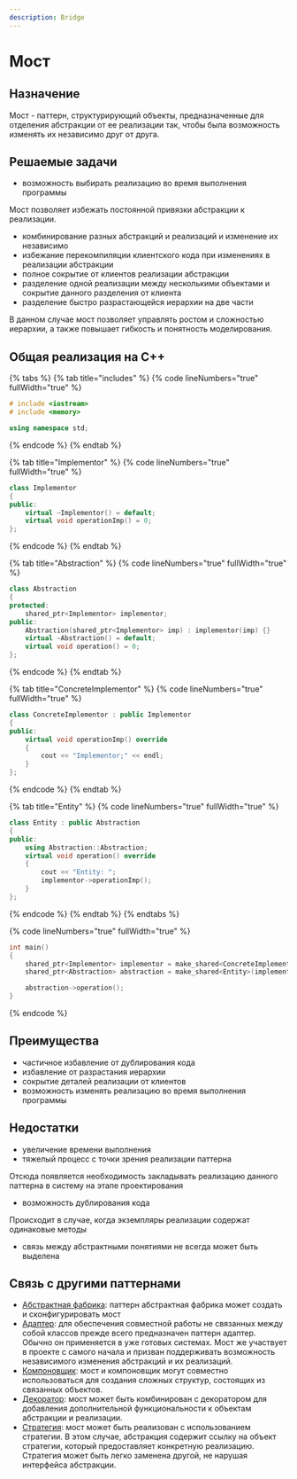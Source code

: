 ```yaml
---
description: Bridge
---
```


# Мост

## Назначение

Мост - паттерн, структурирующий объекты, предназначенные для отделения абстракции от ее реализации так, чтобы была возможность изменять их независимо друг от друга.

## Решаемые задачи

* возможность выбирать реализацию во время выполнения программы

Мост позволяет избежать постоянной привязки абстракции к реализации.

* комбинирование разных абстракций и реализаций и изменение их независимо
* избежание перекомпиляции клиентского кода при изменениях в реализации абстракции
* полное сокрытие от клиентов реализации абстракции
* разделение одной реализации между несколькими объектами и сокрытие данного разделения от клиента
* разделение быстро разрастающейся иерархии на две части&#x20;

В данном случае мост позволяет управлять ростом и сложностью иерархии, а также повышает гибкость и понятность моделирования.

## Общая реализация на С++

{% tabs %}
{% tab title="includes" %}
{% code lineNumbers="true" fullWidth="true" %}
```cpp
# include <iostream>
# include <memory>

using namespace std;
```
{% endcode %}
{% endtab %}

{% tab title="Implementor" %}
{% code lineNumbers="true" fullWidth="true" %}
```cpp
class Implementor
{
public:
    virtual ~Implementor() = default;
    virtual void operationImp() = 0;
};
```
{% endcode %}
{% endtab %}

{% tab title="Abstraction" %}
{% code lineNumbers="true" fullWidth="true" %}
```cpp
class Abstraction
{
protected:
    shared_ptr<Implementor> implementor;
public:
    Abstraction(shared_ptr<Implementor> imp) : implementor(imp) {}
    virtual ~Abstraction() = default;
    virtual void operation() = 0;
};
```
{% endcode %}
{% endtab %}

{% tab title="ConcreteImplementor" %}
{% code lineNumbers="true" fullWidth="true" %}
```cpp
class ConcreteImplementor : public Implementor
{
public:
    virtual void operationImp() override 
    { 
        cout << "Implementor;" << endl; 
    }
};
```
{% endcode %}
{% endtab %}

{% tab title="Entity" %}
{% code lineNumbers="true" fullWidth="true" %}
```cpp
class Entity : public Abstraction
{
public:
    using Abstraction::Abstraction;
    virtual void operation() override 
    {     
        cout << "Entity: "; 
        implementor->operationImp(); 
    }
};
```
{% endcode %}
{% endtab %}
{% endtabs %}

{% code lineNumbers="true" fullWidth="true" %}
```cpp
int main()
{
    shared_ptr<Implementor> implementor = make_shared<ConcreteImplementor>();
    shared_ptr<Abstraction> abstraction = make_shared<Entity>(implementor);

    abstraction->operation();
}
```
{% endcode %}

## Преимущества

* частичное избавление от дублирования кода
* избавление от разрастания иерархии
* сокрытие деталей реализации от клиентов
* возможность изменять реализацию во время выполнения программы

## Недостатки

* увеличение времени выполнения&#x20;
* тяжелый процесс с точки зрения реализации паттерна

Отсюда появляется необходимость закладывать реализацию данного паттерна в систему на этапе проектирования

* возможность дублирования кода

Происходит в случае, когда экземпляры реализации содержат одинаковые методы&#x20;

* связь между абстрактными понятиями не всегда может быть выделена

## Связь с другими паттернами

* [Абстрактная фабрика](../creationals-patterns/abstract-factory.md): паттерн абстрактная фабрика может создать и сконфигурировать мост
* [Адаптер](adapter/): для обеспечения совместной работы не связанных между собой классов прежде всего предназначен паттерн адаптер. Обычно он применяется в уже готовых системах. Мост же участвует в проекте с самого начала и призван поддерживать возможность независимого изменения абстракций и их реализаций.
* [Компоновщик](composite.md): мост и компоновщик могут совместно использоваться для создания сложных структур, состоящих из связанных объектов.
* [Декоратор](dekorator.md): мост может быть комбинирован с декоратором для добавления дополнительной функциональности к объектам абстракции и реализации.
* [Стратегия](../behavioral-patterns/strategy.md): мост может быть реализован с использованием стратегии. В этом случае, абстракция содержит ссылку на объект стратегии, который предоставляет конкретную реализацию. Стратегия может быть легко заменена другой, не нарушая интерфейса абстракции.
